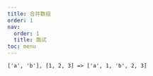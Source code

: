 ```yaml
---
title: 合并数组
order: 1
nav:
  order: 1
  title: 面试
toc: menu
---
```


```
['a', 'b'], [1, 2, 3] => ['a', 1, 'b', 2, 3]

```
